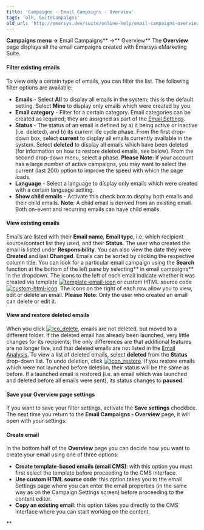```yaml
---
title: 'Campaigns - Email Campaigns - Overview'
tags: 'olh, SuiteCampaigns'
old_url: 'http://emarsys.dev/suite/online-help/email-campaigns-overview/'
---
```


**Campaigns menu ->** Email Campaigns** ->** Overview** The **Overview** page displays all the email campaigns created with Emarsys eMarketing Suite.

#### Filter existing emails

 To view only a certain type of emails, you can filter the list. The following filter options are available:

- **Emails** - Select **All** to display all emails in the system; this is the default setting. Select **Mine** to display only emails which were created by you.
- **Email category** - Filter for a certain category. Email categories can be created as required; they are assigned as part of the [Email Settings](/Suite/email-settings.md "Email Settings").
- **Status** - The status of an email is defined by a) it being active or inactive (i.e. deleted), and b) its current life cycle phase. From the first drop-down box, select **current** to display all emails currently available in the system. Select **deleted** to display all emails which have been deleted (for information on how to restore deleted emails, see below). From the second drop-down menu, select a phase. **Please** **Note**: If your account has a large number of active campaigns, you may want to select the current (last 200) option to improve the speed with which the page loads.
- **Language** - Select a language to display only emails which were created with a certain language setting.
- **Show child emails** - Activate this check box to display both emails and their child emails. **Note**: A child email is derived from an existing email. Both on-event and recurring emails can have child emails.

#### View existing emails

 Emails are listed with their **Email name**, **Email type**, i.e. which recipient source/contact list they used, and their **Status**. The user who created the email is listed under **Responsibility**. You can also view the date they were **Created** and last **Changed**. Emails can be sorted by clicking the respective column title. You can look for a particular email campaign using the **Search** function at the bottom of the left pane by selecting** in email campaigns** in the dropdown. The icons to the left of each email indicate whether it was created via template [![template-email-icon](/assets/images/template-email-icon.png)](/assets/images/template-email-icon.png) or custom HTML source code [![custom-html-icon](/assets/images/custom-html-icon.png)](/assets/images/custom-html-icon.png). The icons on the right of each row allow you to view, edit or delete an email. **Please Note**: Only the user who created an email can delete or edit it.

#### View and restore deleted emails

 When you click [![Ico_delete](/assets/images/Ico_delete.jpg)](/assets/images/Ico_delete.jpg), emails are not deleted, but moved to a different folder. If the deleted email has already been launched, very little changes for its recipients; the only differences are that additional features are no longer live, and that deleted emails are not listed in the [Email Analysis](/olh/analysis-emails-overview.md "Analysis – Emails – Overview"). To view a list of deleted emails, select **deleted** from the **Status** drop-down list. To undo deletion, click [![icon_restore](/assets/images/icon_restore.png)](/assets/images/icon_restore.png). If you restore emails which were not launched before deletion, their status will be the same as before. If a launched email is restored (i.e. an email which was launched and deleted before all emails were sent), its status changes to **paused**.

#### Save your Overview page settings

 If you want to save your filter settings, activate the **Save settings** checkbox. The next time you return to the **Email Campaigns - Overview** page, it will open with your settings.

#### Create email

 In the bottom half of the **Overview** page you can decide how you want to create your email using one of three options:

- **Create template-based emails (email CMS)**: with this option you must first select the template before proceeding to the CMS interface.
- **Use custom HTML source code**: this option takes you to the email Settings page where you can enter the email properties (in the same way as on the Campaign Settings screen) before proceeding to the content editor.
- **Copy an existing email**: this option takes you directly to the CMS interface where you can start working on the content.

**